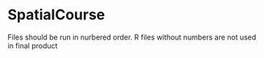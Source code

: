 # SpatialCourse
Files should be run in nurbered order.
R files without numbers are not used in final product
